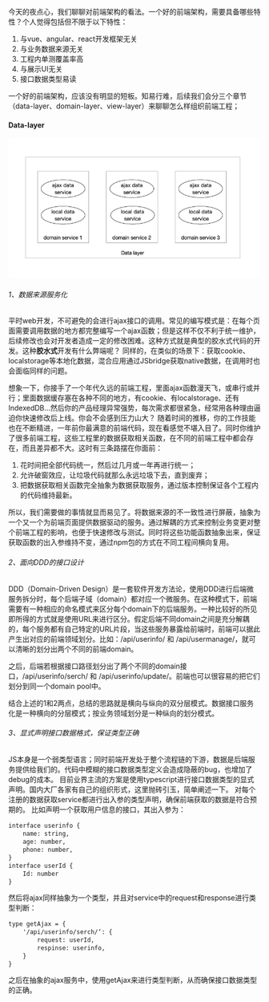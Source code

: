 今天的夜点心，我们聊聊对前端架构的看法。一个好的前端架构，需要具备哪些特性？个人觉得包括但不限于以下特性：
1. 与vue、angular、react开发框架无关
2. 与业务数据来源无关
3. 工程内单测覆盖率高
4. 与展示UI无关
5. 接口数据类型易读

一个好的前端架构，应该没有明显的短板。知易行难，后续我们会分三个章节（data-layer、domain-layer、view-layer）来聊聊怎么样组织前端工程；

#### Data-layer
![image](./assets/img-1.png)
###### 1、数据来源服务化
平时web开发，不可避免的会进行ajax接口的调用。常见的编写模式是：在每个页面需要调用数据的地方都完整编写一个ajax函数；但是这样不仅不利于统一维护，后续修改也会对开发者造成一定的修改困难。这种方式就是典型的胶水式代码的开发。这种**胶水式**开发有什么弊端呢？
同样的，在类似的场景下：获取cookie、localstorage等本地化数据，混合应用通过JSbridge获取native数据，在调用时也会面临同样的问题。

想象一下，你接手了一个年代久远的前端工程，里面ajax函数漫天飞，或串行或并行；里面数据缓存塞在各种不同的地方，有cookie、有localstorage、还有IndexedDB…然后你的产品经理异常强势，每次需求都很紧急，经常用各种理由逼迫你快速修改后上线。你会不会感到压力山大？
随着时间的推移，你的工作技能也在不断精进，一年前你最满意的前端代码，现在看感觉不堪入目了。同时你维护了很多前端工程，这些工程里的数据获取相关函数，在不同的前端工程中都会存在，而且差异都不大。这时有三条路摆在你面前：
1. 花时间把全部代码统一，然后过几月或一年再进行统一；
2. 允许破窗效应，让垃圾代码就那么永远垃圾下去，直到废弃；
3. 把数据获取相关函数完全抽象为数据获取服务，通过版本控制保证各个工程内的代码维持最新。

所以，我们需要做的事情就显而易见了。将数据来源的不一致性进行屏蔽，抽象为一个又一个为前端页面提供数据驱动的服务。通过解耦的方式来控制业务变更对整个前端工程的影响，也便于快速修改与测试。同时将这些功能函数抽象出来，保证获取函数的出入参维持不变，通过npm包的方式在不同工程间横向复用。

###### 2、面向DDD的接口设计
DDD（Domain-Driven Design）是一套软件开发方法论，使用DDD进行后端微服务拆分时，每个后端子域（domain）都对应一个微服务。在这种模式下，前端需要有一种相应的命名模式来区分每个domain下的后端服务。一种比较好的所见即所得的方式就是使用URL来进行区分。假定后端不同domain之间是充分解耦的，每个服务都有自己特定的URL片段，当这些服务暴露给前端时，前端可以据此产生出对应的前端领域划分。比如：/api/userinfo/ 和 /api/usermanage/，就可以清晰的划分出两个不同的前端domain。

之后，后端若根据接口路径划分出了两个不同的domain接口，/api/userinfo/serch/ 和 /api/userinfo/update/。前端也可以很容易的把它们划分到同一个domain pool中。

结合上述的1和2两点，总结的思路就是横向与纵向的双分层模式。数据接口服务化是一种横向的分层模式；按业务领域划分是一种纵向的划分模式。

###### 3、显式声明接口数据格式，保证类型正确
JS本身是一个弱类型语言；同时前端开发处于整个流程链的下游，数据是后端服务提供给我们的。代码中模糊的接口数据类型定义会造成隐蔽的bug，也增加了debug的成本。
目前业界主流的方案是使用typescript进行接口数据类型的显式声明。国内大厂各家有自己的组织形式，这里抛砖引玉，简单阐述一下。
对每个注册的数据获取service都进行出入参的类型声明，确保前端获取的数据是符合预期的。
比如声明一个获取用户信息的接口，其出入参为：
```
interface userinfo {
    name: string,
    age: number,
    phone: number,
}
interface userId {
    Id: number
}
```
然后将ajax同样抽象为一个类型，并且对service中的request和response进行类型判断：
```
type getAjax = {
    '/api/userinfo/serch/‘: {
        request: userId,
        respinse: userinfo,
    }
}
```
之后在抽象的ajax服务中，使用getAjax来进行类型判断，从而确保接口数据类型的正确。